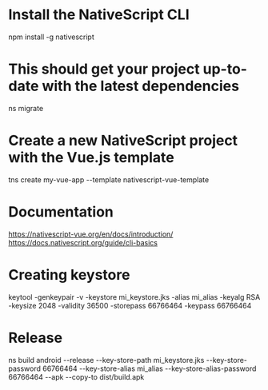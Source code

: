 # Install the NativeScript CLI
npm install -g nativescript

# This should get your project up-to-date with the latest dependencies
ns migrate

# Create a new NativeScript project with the Vue.js template
tns create my-vue-app --template nativescript-vue-template

# Documentation
https://nativescript-vue.org/en/docs/introduction/
https://docs.nativescript.org/guide/cli-basics

# Creating keystore
keytool -genkeypair -v -keystore mi_keystore.jks -alias mi_alias -keyalg RSA -keysize 2048 -validity 36500 -storepass 66766464 -keypass 66766464

# Release
ns build android --release --key-store-path mi_keystore.jks --key-store-password 66766464 --key-store-alias mi_alias --key-store-alias-password 66766464 --apk --copy-to dist/build.apk
